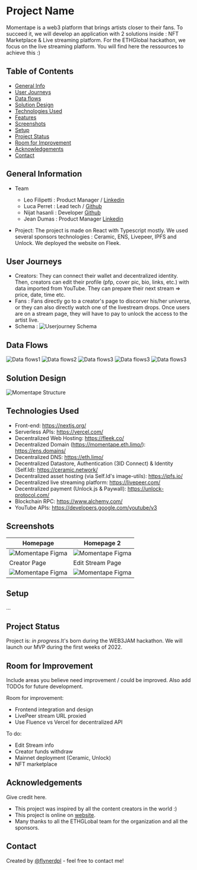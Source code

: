 # Project Name

Momentape is a web3 platform that brings artists closer to their fans. To succeed it, we will develop an application with 2 solutions inside : NFT Marketplace & Live streaming platform.
For the ETHGlobal hackathon, we focus on the live streaming platform.
You will find here the ressources to achieve this :)


## Table of Contents
* [General Info](#general-information)
* [User Journeys](#user-journeys)
* [Data flows](#data-flows)
* [Solution Design](#solution-design)
* [Technologies Used](#technologies-used)
* [Features](#features)
* [Screenshots](#screenshots)
* [Setup](#setup)
* [Project Status](#project-status)
* [Room for Improvement](#room-for-improvement)
* [Acknowledgements](#acknowledgements)
* [Contact](#contact)


## General Information

- Team
  - Leo Filipetti : Product Manager / [Linkedin](https://www.linkedin.com/in/leo-filipetti/)
  - Luca Perret :  Lead tech / [Github](https://github.com/lucaperret)
  - Nijat hasanli : Developer [Github](https://github.com/nhasanli)
  - Jean Dumas : Product Manager [Linkedin](www.linkedin.com/in/jean-dumas-5b32ab56)

- Project:
The project is made on React with Typescript mostly. We used several sponsors technologies : Ceramic, ENS, Livepeer, IPFS and Unlock. We deployed the website on Fleek.

## User Journeys
- Creators:
They can connect their wallet and decentralized identity. Then, creators can edit their profile (pfp, cover pic, bio, links, etc.) with data imported from YouTube. They can prepare their next stream => price, date, time etc.
- Fans :
Fans directly go to a creator's page to discorver his/her universe, or they can also directly watch one of the livestream drops. Once users are on a stream page, they will have to pay to unlock the access to the artist live.
- Schema :
![Userjourney Schema](./public/assets/images/Userjourneyschema.png)

## Data Flows
![Data flows1](./public/assets/images/Dataflows1.png)
![Data flows2](./public/assets/images/Dataflows2.png)
![Data flows3](./public/assets/images/Dataflows3.png)
![Data flows3](./public/assets/images/Dataflows4.png)
![Data flows3](./public/assets/images/Dataflows5.png)

## Solution Design
![Momentape Structure](./public/assets/images/Momentapestructure.png)


## Technologies Used
- Front-end: https://nextjs.org/
- Serverless APIs: https://vercel.com/
- Decentralized Web Hosting: https://fleek.co/
- Decentralized Domain (https://momentape.eth.limo/): https://ens.domains/
- Decentralized DNS: https://eth.limo/
- Decentralized Datastore, Authentication (3ID Connect) & Identity (Self.Id): https://ceramic.network/
- Decentralized asset hosting (via Self.Id's image-utils): https://ipfs.io/
- Decentralized live streaming platform: https://livepeer.com/
- Decentralized payment (Unlock.js & Paywall): https://unlock-protocol.com/
- Blockchain RPC: https://www.alchemy.com/
- YouTube APIs: https://developers.google.com/youtube/v3


## Screenshots

| Homepage  | Homepage 2 |
| ------------- | ------------- |
| ![Momentape Figma](./public/assets/images/Homepage1.png) | ![Momentape Figma](./public/assets/images/Homepage2.png) |
| Creator Page  | Edit Stream Page  |
|![Momentape Figma](./public/assets/images/Creatorpage.png)  | ![Momentape Figma](./public/assets/images/EditStream.png)|

## Setup
...


## Project Status
Project is: _in progress_.It's born during the WEB3JAM hackathon.
We will launch our MVP during the first weeks of 2022.


## Room for Improvement
Include areas you believe need improvement / could be improved. Also add TODOs for future development.

Room for improvement:
- Frontend integration and design
- LivePeer stream URL proxied
- Use Fluence vs Vercel for decentralized API

To do:
- Edit Stream info
- Creator funds withdraw
- Mainnet deployment (Ceramic, Unlock)
- NFT marketplace


## Acknowledgements
Give credit here.
- This project was inspired by all the content creators in the world :)
- This project is online on [website](https://momentape.eth.limo/).
- Many thanks to all the ETHGLobal team for the organization and all the sponsors.


## Contact
Created by [@flynerdpl](https://www.flynerd.pl/) - feel free to contact me!

